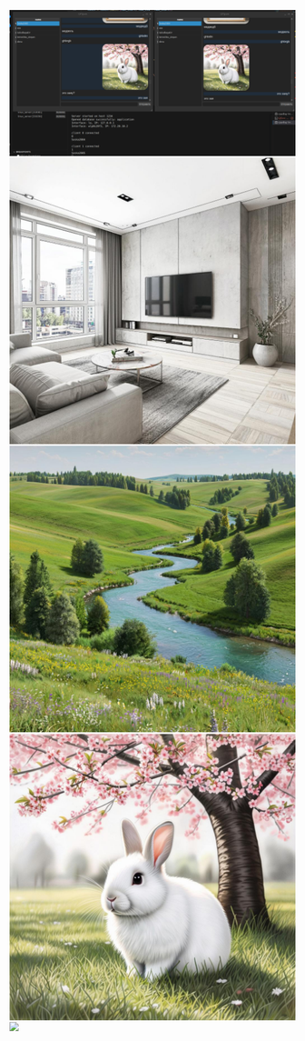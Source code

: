 ![](screenshots/screenshot.png)
![](screenshots/screenshot2.jpg)
![](screenshots/screenshot3.jpg)
![](screenshots/screenshot4.jpg)
![](screenshots/screenshot5.jgg)

